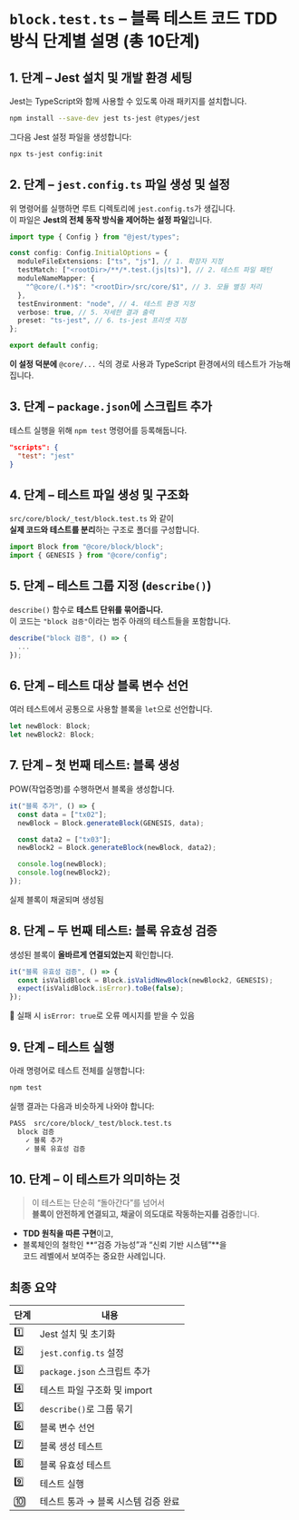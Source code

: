 # `block.test.ts` – 블록 테스트 코드 TDD 방식 단계별 설명 (총 10단계)

## 1. 단계 – Jest 설치 및 개발 환경 세팅

Jest는 TypeScript와 함께 사용할 수 있도록 아래 패키지를 설치합니다.

```bash
npm install --save-dev jest ts-jest @types/jest
```

그다음 Jest 설정 파일을 생성합니다:

```bash
npx ts-jest config:init
```

## 2. 단계 – `jest.config.ts` 파일 생성 및 설정

위 명령어를 실행하면 루트 디렉토리에 `jest.config.ts`가 생깁니다.  
이 파일은 **Jest의 전체 동작 방식을 제어하는 설정 파일**입니다.

```ts
import type { Config } from "@jest/types";

const config: Config.InitialOptions = {
  moduleFileExtensions: ["ts", "js"], // 1. 확장자 지정
  testMatch: ["<rootDir>/**/*.test.(js|ts)"], // 2. 테스트 파일 패턴
  moduleNameMapper: {
    "^@core/(.*)$": "<rootDir>/src/core/$1", // 3. 모듈 별칭 처리
  },
  testEnvironment: "node", // 4. 테스트 환경 지정
  verbose: true, // 5. 자세한 결과 출력
  preset: "ts-jest", // 6. ts-jest 프리셋 지정
};

export default config;
```

**이 설정 덕분에** `@core/...` 식의 경로 사용과 TypeScript 환경에서의 테스트가 가능해집니다.

## 3. 단계 – `package.json`에 스크립트 추가

테스트 실행을 위해 `npm test` 명령어를 등록해둡니다.

```json
"scripts": {
  "test": "jest"
}
```

## 4. 단계 – 테스트 파일 생성 및 구조화

`src/core/block/_test/block.test.ts` 와 같이  
**실제 코드와 테스트를 분리**하는 구조로 폴더를 구성합니다.

```ts
import Block from "@core/block/block";
import { GENESIS } from "@core/config";
```

## 5. 단계 – 테스트 그룹 지정 (`describe()`)

`describe()` 함수로 **테스트 단위를 묶어줍니다.**  
이 코드는 `"block 검증"`이라는 범주 아래의 테스트들을 포함합니다.

```ts
describe("block 검증", () => {
  ...
});
```

## 6. 단계 – 테스트 대상 블록 변수 선언

여러 테스트에서 공통으로 사용할 블록을 `let`으로 선언합니다.

```ts
let newBlock: Block;
let newBlock2: Block;
```

## 7. 단계 – 첫 번째 테스트: 블록 생성

POW(작업증명)를 수행하면서 블록을 생성합니다.

```ts
it("블록 추가", () => {
  const data = ["tx02"];
  newBlock = Block.generateBlock(GENESIS, data);

  const data2 = ["tx03"];
  newBlock2 = Block.generateBlock(newBlock, data2);

  console.log(newBlock);
  console.log(newBlock2);
});
```

실제 블록이 채굴되며 생성됨

## 8. 단계 – 두 번째 테스트: 블록 유효성 검증

생성된 블록이 **올바르게 연결되었는지** 확인합니다.

```ts
it("블록 유효성 검증", () => {
  const isValidBlock = Block.isValidNewBlock(newBlock2, GENESIS);
  expect(isValidBlock.isError).toBe(false);
});
```

📌 실패 시 `isError: true`로 오류 메시지를 받을 수 있음

## 9. 단계 – 테스트 실행

아래 명령어로 테스트 전체를 실행합니다:

```bash
npm test
```

실행 결과는 다음과 비슷하게 나와야 합니다:

```bash
PASS  src/core/block/_test/block.test.ts
  block 검증
    ✓ 블록 추가
    ✓ 블록 유효성 검증
```

## 10. 단계 – 이 테스트가 의미하는 것

> 이 테스트는 단순히 “돌아간다”를 넘어서  
> **블록이 안전하게 연결되고, 채굴이 의도대로 작동하는지를 검증**합니다.

- **TDD 원칙을 따른 구현**이고,
- 블록체인의 철학인 **“검증 가능성”과 “신뢰 기반 시스템”**을  
  코드 레벨에서 보여주는 중요한 사례입니다.

## 최종 요약

| 단계 | 내용                                |
| ---- | ----------------------------------- |
| 1️⃣   | Jest 설치 및 초기화                 |
| 2️⃣   | `jest.config.ts` 설정               |
| 3️⃣   | `package.json` 스크립트 추가        |
| 4️⃣   | 테스트 파일 구조화 및 import        |
| 5️⃣   | `describe()`로 그룹 묶기            |
| 6️⃣   | 블록 변수 선언                      |
| 7️⃣   | 블록 생성 테스트                    |
| 8️⃣   | 블록 유효성 테스트                  |
| 9️⃣   | 테스트 실행                         |
| 🔟   | 테스트 통과 → 블록 시스템 검증 완료 |
